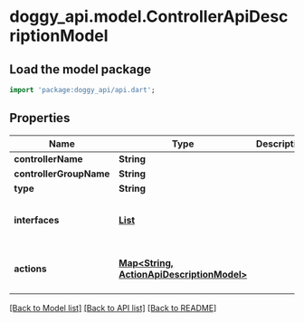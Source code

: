 # doggy_api.model.ControllerApiDescriptionModel

## Load the model package
```dart
import 'package:doggy_api/api.dart';
```

## Properties
Name | Type | Description | Notes
------------ | ------------- | ------------- | -------------
**controllerName** | **String** |  | [optional] 
**controllerGroupName** | **String** |  | [optional] 
**type** | **String** |  | [optional] 
**interfaces** | [**List<ControllerInterfaceApiDescriptionModel>**](ControllerInterfaceApiDescriptionModel.md) |  | [optional] [default to const []]
**actions** | [**Map<String, ActionApiDescriptionModel>**](ActionApiDescriptionModel.md) |  | [optional] [default to const {}]

[[Back to Model list]](../README.md#documentation-for-models) [[Back to API list]](../README.md#documentation-for-api-endpoints) [[Back to README]](../README.md)


